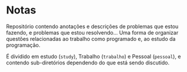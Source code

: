 # Notas

Repositório contendo anotações e descrições de problemas que estou fazendo, e problemas que estou resolvendo... Uma forma  de organizar questões relacionadas ao trabalho como programado e, ao estudo da programação.

É dividido em estudo (`study`), Trabalho (`trabalho`) e Pessoal (`pessoal`), e contendo sub-diretórios dependendo do que está sendo discutido. 

